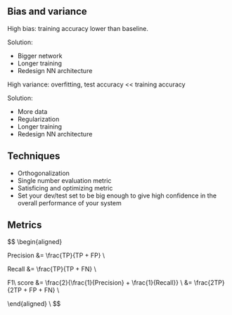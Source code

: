 ## Bias and variance

High bias: training accuracy lower than baseline.

Solution:
* Bigger network
* Longer training
* Redesign NN architecture

High variance: overfitting, test accuracy << training accuracy

Solution:
* More data
* Regularization
* Longer training
* Redesign NN architecture

## Techniques
* Orthogonalization
* Single number evaluation metric
* Satisficing and optimizing metric
* Set your dev/test set to be big enough to give high confidence in the overall performance of your system

## Metrics

$$
\begin{aligned}

Precision &= \frac{TP}{TP + FP} \\

Recall &= \frac{TP}{TP + FN} \\

F1\ score &= \frac{2}{\frac{1}{Precision} + \frac{1}{Recall}} \\
&= \frac{2TP}{2TP + FP + FN} \\

\end{aligned} \\
$$
